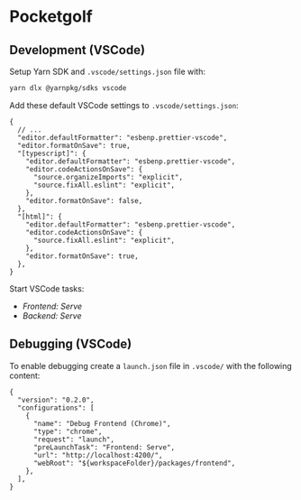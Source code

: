 # Pocketgolf

## Development (VSCode)

Setup Yarn SDK and `.vscode/settings.json` file with:

```bash
yarn dlx @yarnpkg/sdks vscode
```

Add these default VSCode settings to `.vscode/settings.json`:

```jsonc
{
  // ...
  "editor.defaultFormatter": "esbenp.prettier-vscode",
  "editor.formatOnSave": true,
  "[typescript]": {
    "editor.defaultFormatter": "esbenp.prettier-vscode",
    "editor.codeActionsOnSave": {
      "source.organizeImports": "explicit",
      "source.fixAll.eslint": "explicit",
    },
    "editor.formatOnSave": false,
  },
  "[html]": {
    "editor.defaultFormatter": "esbenp.prettier-vscode",
    "editor.codeActionsOnSave": {
      "source.fixAll.eslint": "explicit",
    },
    "editor.formatOnSave": true,
  },
}
```

Start VSCode tasks:

- _Frontend: Serve_
- _Backend: Serve_

## Debugging (VSCode)

To enable debugging create a `launch.json` file in `.vscode/` with the following content:

```jsonc
{
  "version": "0.2.0",
  "configurations": [
    {
      "name": "Debug Frontend (Chrome)",
      "type": "chrome",
      "request": "launch",
      "preLaunchTask": "Frontend: Serve",
      "url": "http://localhost:4200/",
      "webRoot": "${workspaceFolder}/packages/frontend",
    },
  ],
}
```
